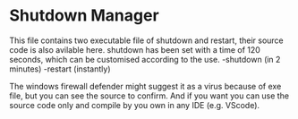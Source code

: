 # Shutdown Manager

This file contains two executable file of shutdown and restart, their source code is also avilable here. shutdown has been set with a time of 120 seconds, which can be customised according to the use. 
-shutdown (in 2 minutes)
-restart (instantly)

The windows firewall defender might suggest it as a virus because of exe file, but you can see the source to confirm. And if you want you can use the source code only and compile by you own in any IDE (e.g. VScode).